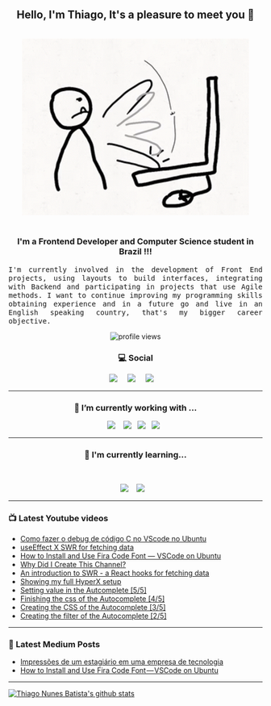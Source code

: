 <h2 align="center">Hello, I'm Thiago, It's a pleasure to meet you 👋</h2>
<p align="center">
<br><img src="https://github.com/thiagonunesbatista/thiagonunesbatista/blob/main/assets/tenor-pc-banging.gif" width="450px"><br><br>
</p>

<h3  align="center">I'm a Frontend Developer and Computer Science student in Brazil !!!</h3>

<p align="justify">
<samp>
  I'm currently involved in the development of Front End projects, using layouts to build interfaces, integrating with Backend and participating in projects that use Agile methods. I want to continue improving my programming skills obtaining experience and in a future go  and live in an English speaking country, that's my bigger career objective.<br>

</p>

<p align='center'>
    <img src="https://gpvc.arturio.dev/thiagonunesbatista" alt="profile views">
</p>

<h3  align='center'>💻 Social</h3>

<p align='center'>
  <a href="https://www.youtube.com/channel/UC4CxuzVpVnJfFD1gVjIgyJg"><img src="https://img.shields.io/badge/YouTube-FF0000?style=for-the-badge&logo=youtube&logoColor=white" /></a>&nbsp;&nbsp;&nbsp;&nbsp;
  <a href="https://thiagonunesbatista.medium.com/"><img src="https://img.shields.io/badge/medium-%231DA1F2.svg?&style=for-the-badge&logo=medium&logoColor=white" /></a>&nbsp;&nbsp;&nbsp;&nbsp;
<a href="https://www.linkedin.com/in/thiagonunesbatista"><img src="https://img.shields.io/badge/linkedin-%230077B5.svg?&style=for-the-badge&logo=linkedin&logoColor=white" /></a>&nbsp;&nbsp;&nbsp;&nbsp;
</p>

<hr>
<h3 align='center'>🔭  I’m currently working with ...</h4>

<p align='center'>
    <img  src="https://img.shields.io/badge/React-20232A?style=for-the-badge&logo=react&logoColor=61DAFB" />&nbsp;&nbsp;&nbsp;
   <img src="https://img.shields.io/badge/JavaScript-323330?style=for-the-badge&logo=javascript&logoColor=F7DF1E" />&nbsp;&nbsp;
  <img src="https://img.shields.io/badge/html5%20-%23e34f26.svg?&style=for-the-badge&logo=html5&logoColor=white" />&nbsp;&nbsp;
  <img src="https://img.shields.io/badge/css3%20-%231572B6.svg?&style=for-the-badge&logo=css3&logoColor=white" />&nbsp;&nbsp;
</p>
<hr>

<h3 align='center'> 🌱  I'm currently learning...</h4>
<br>
<p align='center'>
  <img  src="https://img.shields.io/badge/Node%20-%23339933.svg?&style=for-the-badge&logo=node.js&logoColor=white" />&nbsp;&nbsp;&nbsp;
  <img  src="https://img.shields.io/badge/TypeScript-007ACC?style=for-the-badge&logo=typescript&logoColor=white" />&nbsp;&nbsp;&nbsp;
</p>

<hr>

<h3>📺 Latest Youtube videos</h3>

<!-- YOUTUBE:START -->
- [Como fazer o debug de código C no VScode no Ubuntu](https://www.youtube.com/watch?v=xkWQHxIDchM)
- [useEffect X SWR for fetching data](https://www.youtube.com/watch?v=Wf4tADmieLY)
- [How to Install and Use Fira Code Font — VSCode on Ubuntu](https://www.youtube.com/watch?v=_Y2Yy7YYIsA)
- [Why Did I Create This Channel?](https://www.youtube.com/watch?v=X_U-ew1v1fk)
- [An introduction to SWR - a React hooks for fetching data](https://www.youtube.com/watch?v=M-oyTu0XTBA)
- [Showing my full HyperX setup](https://www.youtube.com/watch?v=naa2Y79Va0o)
- [Setting value in the Autcomplete [5/5]](https://www.youtube.com/watch?v=6u1bjFlvhGo)
- [Finishing the css of the Autocomplete [4/5]](https://www.youtube.com/watch?v=3m7-cgIe87k)
- [Creating the CSS of the Autocomplete [3/5]](https://www.youtube.com/watch?v=7gyMlPhqZzM)
- [Creating the filter of the Autocomplete [2/5]](https://www.youtube.com/watch?v=r_PyRsNzbPg)
<!-- YOUTUBE:END -->

<hr>

<h3>📝 Latest Medium Posts</h3>

<!-- BLOG-POST-LIST:START -->
- [Impressões de um estagiário em uma empresa de tecnologia](https://medium.com/nave-team/impress%C3%B5es-de-um-estagi%C3%A1rio-em-uma-empresa-de-tecnologia-c8ca250cf499?source=rss-9ff789592be4------2)
- [How to Install and Use Fira Code Font — VSCode on Ubuntu](https://medium.com/@thiagonunesbatista/how-to-install-and-use-fira-code-font-vscode-on-ubuntu-29f052be067c?source=rss-9ff789592be4------2)
<!-- BLOG-POST-LIST:END -->

<hr>

[![Thiago Nunes Batista's github stats](https://github-readme-stats.vercel.app/api/top-langs/?username=thiagonunesbatista&layout=compact)](https://github.com/thiagonunesbatista)
